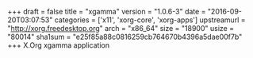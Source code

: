 +++
draft = false
title = "xgamma"
version = "1.0.6-3"
date = "2016-09-20T03:07:53"
categories = ['x11', 'xorg-core', 'xorg-apps']
upstreamurl = "http://xorg.freedesktop.org"
arch = "x86_64"
size = "18900"
usize = "80014"
sha1sum = "e25f85a88c0816259cb764670b4396a5dae00f7b"
+++
X.Org xgamma application